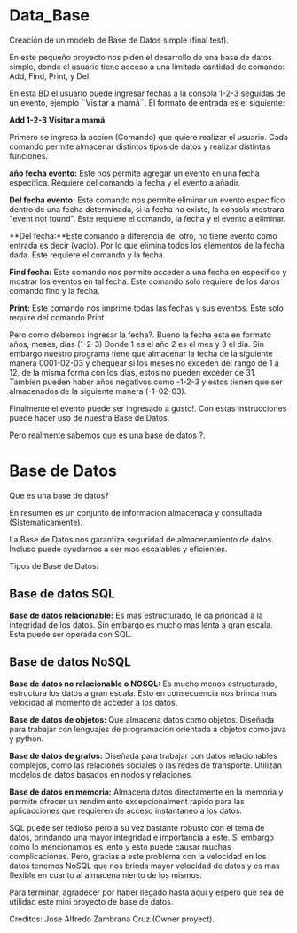 # Data_Base
Creación de un modelo de Base de Datos simple (final test).  
  
En este pequeño proyecto nos piden el desarrollo de una base de datos simple, donde el usuario tiene acceso a una limitada cantidad de comando: Add, Find, Print, y Del. 

En esta BD el usuario puede ingresar fechas a la consola 1-2-3 seguidas de un evento, ejemplo ¨Visitar a mamá¨. El formato de entrada es el siguiente:    

**Add 1-2-3 Visitar a mamá**

Primero se ingresa la accion (Comando) que quiere realizar el usuario. Cada comando permite almacenar distintos tipos de datos y realizar distintas funciones.  
  
 **año fecha evento:** Este nos permite agregar un evento en una fecha especifica. Requiere del comando la fecha y el evento a añadir.
 
 **Del fecha evento:** Este comando nos permite eliminar un evento especifico dentro de una fecha determinada, si la fecha no existe, la consola mostrara "event not found". Este requiere el comando, la fecha y el evento a eliminar.
 
 **Del fecha:**Este comando a diferencia del otro, no tiene evento como entrada es decir (vacio). Por lo que elimina todos los elementos de la fecha dada. Este requiere el comando y la fecha.
 
 **Find fecha:** Este comando nos permite acceder a una fecha en especifico y mostrar los eventos en tal fecha. Este comando solo requiere de los datos comando find y la fecha.
 
 **Print:** Este comando nos imprime todas las fechas y sus eventos. Este solo require del comando Print. 
 
  
Pero como debemos ingresar la fecha?. Bueno la fecha esta en formato años, meses, dias (1-2-3) Donde 1 es el año 2 es el mes y 3 el dia. Sin embargo nuestro programa tiene que almacenar la fecha de la siguiente manera 0001-02-03 y chequear si los meses no exceden del rango de 1 a 12, de la misma forma con los dias, estos no pueden exceder de 31. Tambien pueden haber años negativos como -1-2-3 y estos tienen que ser almacenados de la siguiente manera (-1-02-03).
  
Finalmente el evento puede ser ingresado a gusto!. Con estas instrucciones puede hacer uso de nuestra Base de Datos.  

Pero realmente sabemos que es una base de datos ?.
  
# Base de Datos

Que es una base de datos? 

En resumen es un conjunto de informacion almacenada y consultada (Sistematicamente).   
  
La Base de Datos nos garantiza seguridad de almacenamiento de datos. Incluso puede ayudarnos a ser mas escalables y eficientes.

Tipos de Base de Datos:

## Base de datos SQL

**Base de datos relacionable:** Es mas estructurado, le da prioridad a la integridad de los datos. Sin embargo es mucho mas lenta a gran escala. Esta puede ser operada con SQL.


## Base de datos NoSQL

**Base de datos no relacionable o NOSQL:** Es mucho menos estructurado, estructura los datos a gran escala. Esto en consecuencia nos brinda mas velocidad al momento de acceder a los datos.

**Base de datos de objetos:** Que almacena datos como objetos. Diseñada para trabajar con lenguajes de programacion orientada a objetos como java y python. 


**Base de datos de grafos:** Diseñada para trabajar con datos relacionables complejos, como las relaciones sociales o las redes de transporte. Utilizan modelos de datos basados en nodos y relaciones.

**Base de datos en memoria:** Almacena datos directamente en la memoria y permite ofrecer un rendimiento excepcionalment rapido para las aplicacciones que requieren de acceso instantaneo a los datos.

SQL puede ser tedioso pero a su vez bastante robusto con el tema de datos, brindando una mayor integridad e importancia a este. Si embargo como lo mencionamos es lento y esto puede causar muchas complicaciones. Pero, gracias a este problema con la velocidad en los datos tenemos NoSQL que nos brinda mayor velocidad de datos y es mas flexible en cuanto al almacenamiento de los mismos.  
  
Para terminar, agradecer por haber llegado hasta aqui y espero que sea de utilidad este mini proyecto de base de datos.  
  
Creditos: Jose Alfredo Zambrana Cruz (Owner proyect).





  
